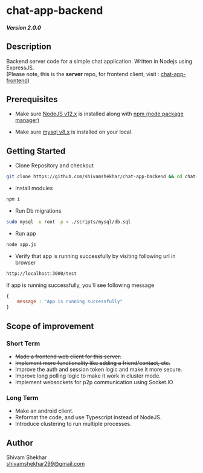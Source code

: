 # chat-app-backend
##### Version 2.0.0   

## Description

Backend server code for a simple chat application. Written in Nodejs using ExpressJS.   
(Please note, this is the **server** repo, for frontend client, visit : [chat-app-frontend](https://github.com/shivamshekhar/chat-app-frontend))

## Prerequisites 

* Make sure [NodeJS v12.x](https://nodejs.org/) is installed along with [npm (node package manager)](https://docs.npmjs.com/downloading-and-installing-node-js-and-npm)

* Make sure [mysql v8.x](https://www.mysql.com/) is installed on your local.

## Getting Started

* Clone Repository and checkout
```bash
git clone https://github.com/shivamshekhar/chat-app-backend && cd chat-app-backend
```

* Install modules
```bash
npm i
```

* Run Db migrations
```bash
sudo mysql -u root -p < ./scripts/mysql/db.sql
```

* Run app
```bash
node app.js
```

* Verify that app is running successfully by visiting following url in browser
```bash
http://localhost:3000/test
```

If app is running successfully, you'll see following message
```javascript
{
    message : "App is running successfully"
}
```

## Scope of improvement

### Short Term

* ~~Made a frontend web client for this server.~~
* ~~Implement more functionality like adding a friend/contact, etc.~~
* Improve the auth and session token logic and make it more secure. 
* Improve long polling logic to make it work in cluster mode.
* Implement websockets for p2p communication using Socket.IO

### Long Term

* Make an android client.
* Reformat the code, and use Typescript instead of NodeJS.
* Introduce clustering to run multiple processes.

## Author

Shivam Shekhar  
shivamshekhar299@gmail.com
